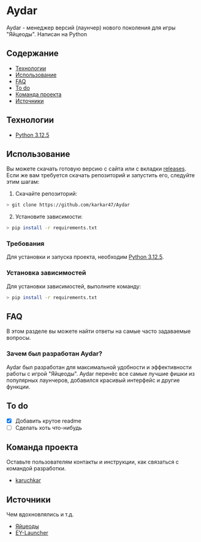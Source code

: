 # Aydar
Aydar - менеджер версий (лаунчер) нового поколения для игры "Яйцеоды". Написан на Python

## Содержание
- [Технологии](#технологии)
- [Использование](#использование)
- [FAQ](#faq)
- [To do](#to-do)
- [Команда проекта](#команда-проекта)
- [Источники](#источники)

## Технологии
- [Python 3.12.5](https://www.python.org/downloads/release/python-3125/)

## Использование
Вы можете скачать готовую версию с сайта или с вкладки [releases](https://github.com/karkar47/Aydar/releases). Если же вам требуется скачать репозиторий и запустить его, следуйте этим шагам:

1. Скачайте репозиторий:
```sh
> git clone https://github.com/karkar47/Aydar
```

2. Установите зависимости:
```sh
> pip install -r requirements.txt
```

### Требования
Для установки и запуска проекта, необходим [Python 3.12.5](https://www.python.org/downloads/release/python-3125/).

### Установка зависимостей
Для установки зависимостей, выполните команду:
```sh
> pip install -r requirements.txt
```

## FAQ 
В этом разделе вы можете найти ответы на самые часто задаваемые вопросы.

### Зачем был разработан Aydar?
Aydar был разработан для максимальной удобности и эффективности работы с игрой "Яйцеоды". Aydar перенёс все самые лучшие фишки из популярных лаунчеров, добавился красивый интерфейс и другие функции.

## To do
- [x] Добавить крутое readme
- [ ] Сделать хоть что-нибудь

## Команда проекта
Оставьте пользователям контакты и инструкции, как связаться с командой разработки.

- [karuchkar](https://github.com/karkar47)

## Источники
Чем вдохновлялись и т.д.
- [Яйцеоды](https://epicsusgames.ru)
- [EY-Launcher](https://discord.gg/DQCdUA7Pgm)
